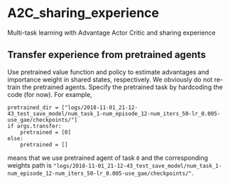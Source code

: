 # A2C_sharing_experience
Multi-task learning with Advantage Actor Critic  and sharing experience 

## Transfer experience from pretrained agents

Use pretrained value function and policy to estimate advantages and importance weight in shared states, respectively. We obviously do not re-train the pretrained agents.
Specify the pretrained task by hardcoding the code (for now).
For example,
```
pretrained_dir = ["logs/2018-11-01_21-12-43_test_save_model/num_task_1-num_episode_12-num_iters_50-lr_0.005-use_gae/checkpoints/"]
if args.transfer:
	pretrained = [0]
else:
	pretrained = []
```

means that we use pretrained agent of task `0` and the corresponding weights path is `"logs/2018-11-01_21-12-43_test_save_model/num_task_1-num_episode_12-num_iters_50-lr_0.005-use_gae/checkpoints/"`.


